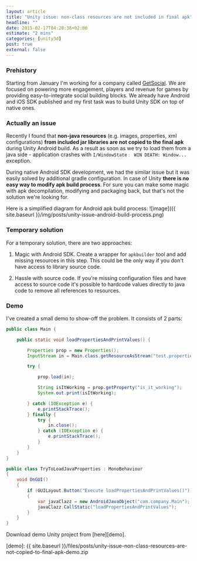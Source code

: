 ```yaml
---
layout: article
title: "Unity issue: non-class resources are not included in final apk"
headline: ""
date: 2015-02-17T04:20:38+02:00
estimate: "2 mins"
categories: [unity3d]
post: true
external: false
---
```


### Prehistory

Starting from January I'm working for a company called [GetSocial][getsocial]. We are focused on powering more engagement, players and revenue for games by providing easy-to-integrate social building blocks. We already have Android and iOS SDK published and my first task was to build Unity SDK on top of native ones.


### Actually an issue

Recently I found that **non-java resources** (e.g. images, properties, xml configurations) **from included jar libraries are not copied to the final apk** during Unity Android build. As a result as soon as we try to load them from a java side - application crashes with `I/WindowState﹕ WIN DEATH: Window...` exception.

During native Android SDK development, we had the similar issue but it was easily solved by additional gradle configuration. In case of Unity **there is no easy way to modify apk build process**. For sure you can make some magic with apk decompilation, modifying and packaging back, but that's not the solution we're looking for.

Here is a simplified diagram for Android apk build process:
![image]({{ site.baseurl }}/img/posts/unity-issue-android-build-process.png)


### Temporary solution

For a temporary solution, there are two approaches:

1. Magic with Android SDK. Create a wrapper for `apkbuilder` tool and add missing resources in this step. This could be the only way if you don't have access to library source code.

2. Hassle with source code. If you're missing configuration files and have access to source code it's possible to hardcode values directly to java code to remove all references to resources.


### Demo

I've created a small demo to show-off the problem. It consists of 2 parts:


``` java title:"Main.java from demo.jar"
public class Main {

    public static void loadPropertiesAndPrintValues() {

        Properties prop = new Properties();
        InputStream in = Main.class.getResourceAsStream("test.properties");

        try {

            prop.load(in);

            String isItWorking = prop.getProperty("is_it_working");
            System.out.print(isItWorking);

        } catch (IOException e) {
            e.printStackTrace();
        } finally {
            try {
                in.close();
            } catch (IOException e) {
                e.printStackTrace();
            }
        }
    }
}
```

``` csharp title:"TryToLoadJavaProperties.cs from Unity demo project"
public class TryToLoadJavaProperties : MonoBehaviour
{
    void OnGUI()
    {
        if (GUILayout.Button("Execute loadPropertiesAndPrintValues()"))
        {
            var javaClazz = new AndroidJavaObject("com.company.Main");        
            javaClazz.CallStatic("loadPropertiesAndPrintValues");
        }
    }
}
```

Download demo Unity project from [here][demo].


[getsocial]: https://www.getsocial.im/
[demo]: {{ site.baseurl }}/files/posts/unity-issue-non-class-resources-are-not-copied-to-final-apk-demo.zip